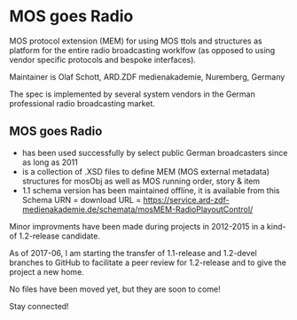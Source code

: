 # MOS goes Radio

MOS protocol extension (MEM) for using MOS ttols and structures as platform for the entire radio broadcasting worklfow (as opposed to using vendor specific protocols and bespoke interfaces).

Maintainer is Olaf Schott, ARD.ZDF medienakademie, Nuremberg, Germany

The spec is implemented by several system vendors in the German professional radio broadcasting market.


## MOS goes Radio

* has been used successfully by select public German broadcasters since as long as 2011
* is a collection of .XSD files to define MEM (MOS external metadata) structures for mosObj as well as MOS running order, story & item
* 1.1 schema version has been maintained offline, it is available from this  
Schema URN = download URL = https://service.ard-zdf-medienakademie.de/schemata/mosMEM-RadioPlayoutControl/

Minor improvments have been made during projects in 2012-2015 in a kind-of 1.2-release candidate.

As of 2017-06, I am starting the transfer of 1.1-release and 1.2-devel branches to GitHub to facilitate a peer review for 1.2-release and to give the project a new home.

No files have been moved yet, but they are soon to come!

Stay connected!
